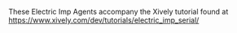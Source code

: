 These Electric Imp Agents accompany the Xively tutorial found at https://www.xively.com/dev/tutorials/electric_imp_serial/
